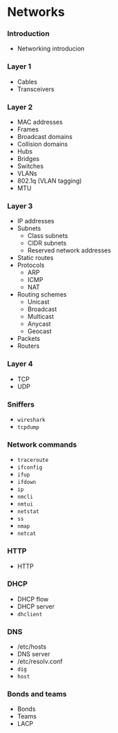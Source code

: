 # Networks

### Introduction
- Networking introducion

### Layer 1
- Cables
- Transceivers

### Layer 2
- MAC addresses
- Frames
- Broadcast domains
- Collision domains
- Hubs
- Bridges
- Switches
- VLANs
- 802.1q (VLAN tagging)
- MTU

### Layer 3
- IP addresses
- Subnets
    - Class subnets
    - CIDR subnets
    - Reserved network addresses
- Static routes
- Protocols
    - ARP
    - ICMP
    - NAT
- Routing schemes
    - Unicast
    - Broadcast
    - Multicast
    - Anycast
    - Geocast
- Packets
- Routers

### Layer 4
- TCP
- UDP

### Sniffers
- `wireshark`
- `tcpdump`

### Network commands
- `traceroute`
- `ifconfig`
- `ifup`
- `ifdown`
- `ip`
- `nmcli`
- `nmtui`
- `netstat`
- `ss`
- `nmap`
- `netcat`

### HTTP
- HTTP

### DHCP
- DHCP flow
- DHCP server
- `dhclient`
  
### DNS
- /etc/hosts
- DNS server
- /etc/resolv.conf
- `dig`
- `host`

### Bonds and teams
- Bonds
- Teams
- LACP
